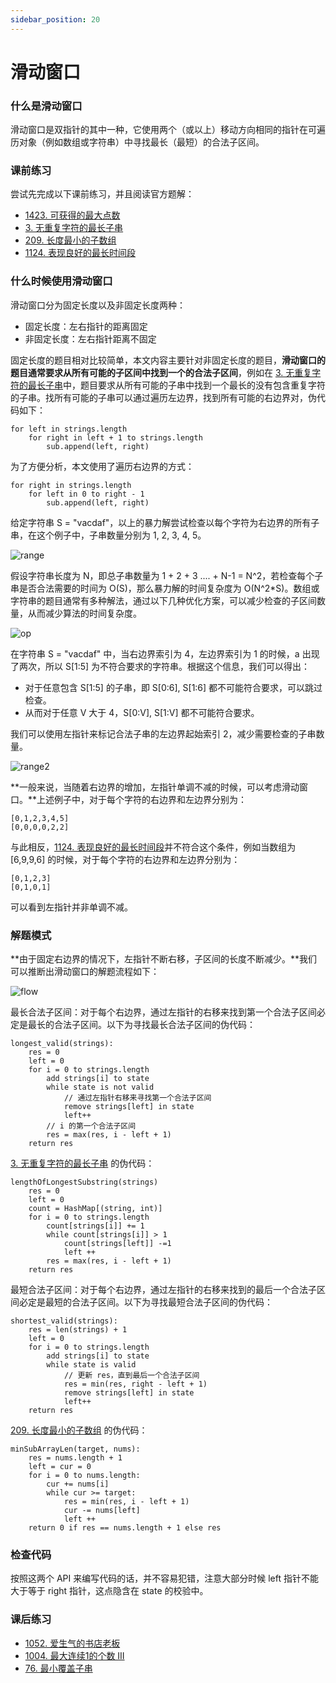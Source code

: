 ```yaml
---
sidebar_position: 20
---
```


# 滑动窗口

### 什么是滑动窗口
滑动窗口是双指针的其中一种，它使用两个（或以上）移动方向相同的指针在可遍历对象（例如数组或字符串）中寻找最长（最短）的合法子区间。

### 课前练习
尝试先完成以下课前练习，并且阅读官方题解：

- [1423. 可获得的最大点数](https://leetcode-cn.com/problems/maximum-points-you-can-obtain-from-cards/)
- [3. 无重复字符的最长子串](https://leetcode-cn.com/problems/longest-substring-without-repeating-characters/)
- [209. 长度最小的子数组](https://leetcode-cn.com/problems/minimum-size-subarray-sum/)
- [1124. 表现良好的最长时间段](https://leetcode-cn.com/problems/longest-well-performing-interval/)

### 什么时候使用滑动窗口
滑动窗口分为固定长度以及非固定长度两种：

- 固定长度：左右指针的距离固定
- 非固定长度：左右指针距离不固定

固定长度的题目相对比较简单，本文内容主要针对非固定长度的题目，**滑动窗口的题目通常要求从所有可能的子区间中找到一个的合法子区间**，例如在 [3. 无重复字符的最长子串](https://leetcode-cn.com/problems/longest-substring-without-repeating-characters/)中，题目要求从所有可能的子串中找到一个最长的没有包含重复字符的子串。找所有可能的子串可以通过遍历左边界，找到所有可能的右边界对，伪代码如下：
    
    for left in strings.length
        for right in left + 1 to strings.length
            sub.append(left, right)

为了方便分析，本文使用了遍历右边界的方式：

    for right in strings.length
        for left in 0 to right - 1
            sub.append(left, right)

给定字符串 S = "vacdaf"，以上的暴力解尝试检查以每个字符为右边界的所有子串，在这个例子中，子串数量分别为 1, 2, 3, 4, 5。

![range](https://cdn.jsdelivr.net/gh/OSJobs/osjobs-base/img/algorithms/sliding%20window/range.svg)

假设字符串长度为 N，即总子串数量为 1 + 2 + 3 .... + N-1 = N^2，若检查每个子串是否合法需要的时间为 O(S)，那么暴力解的时间复杂度为 O(N^2*S)。数组或字符串的题目通常有多种解法，通过以下几种优化方案，可以减少检查的子区间数量，从而减少算法的时间复杂度。

![op](https://cdn.jsdelivr.net/gh/OSJobs/osjobs-base/img/algorithms/sliding%20window/op.svg)

在字符串 S = "vacdaf" 中，当右边界索引为 4，左边界索引为 1 的时候，a 出现了两次，所以 S[1:5] 为不符合要求的字符串。根据这个信息，我们可以得出：

- 对于任意包含 S[1:5] 的子串，即 S[0:6], S[1:6] 都不可能符合要求，可以跳过检查。
- 从而对于任意 V 大于 4，S[0:V], S[1:V] 都不可能符合要求。

我们可以使用左指针来标记合法子串的左边界起始索引 2，减少需要检查的子串数量。

![range2](https://cdn.jsdelivr.net/gh/OSJobs/osjobs-base/img/algorithms/sliding%20window/range2.svg)

**一般来说，当随着右边界的增加，左指针单调不减的时候，可以考虑滑动窗口。**上述例子中，对于每个字符的右边界和左边界分别为：

    [0,1,2,3,4,5]
    [0,0,0,0,2,2]

与此相反，[1124. 表现良好的最长时间段](https://leetcode-cn.com/problems/longest-well-performing-interval/)并不符合这个条件，例如当数组为 [6,9,9,6] 的时候，对于每个字符的右边界和左边界分别为：

    [0,1,2,3]
    [0,1,0,1]

可以看到左指针并非单调不减。

### 解题模式
**由于固定右边界的情况下，左指针不断右移，子区间的长度不断减少。**我们可以推断出滑动窗口的解题流程如下：

![flow](https://cdn.jsdelivr.net/gh/OSJobs/osjobs-base/img/algorithms/sliding%20window/flow.svg)



最长合法子区间：对于每个右边界，通过左指针的右移来找到第一个合法子区间必定是最长的合法子区间。以下为寻找最长合法子区间的伪代码：

	longest_valid(strings):
		res = 0
		left = 0
		for i = 0 to strings.length
    		add strings[i] to state
    		while state is not valid
    			// 通过左指针右移来寻找第一个合法子区间
        		remove strings[left] in state
        		left++
    		// i 的第一个合法子区间
    		res = max(res, i - left + 1)
		return res
		
[3. 无重复字符的最长子串](https://leetcode-cn.com/problems/longest-substring-without-repeating-characters/) 的伪代码：

    lengthOfLongestSubstring(strings)
        res = 0
        left = 0
        count = HashMap[(string, int)]
        for i = 0 to strings.length
            count[strings[i]] += 1
            while count[strings[i]] > 1
                count[strings[left]] -=1 
                left ++
            res = max(res, i - left + 1)
        return res

最短合法子区间：对于每个右边界，通过左指针的右移来找到的最后一个合法子区间必定是最短的合法子区间。以下为寻找最短合法子区间的伪代码：

	shortest_valid(strings):
		res = len(strings) + 1
		left = 0
		for i = 0 to strings.length
    		add strings[i] to state
    		while state is valid
        		// 更新 res，直到最后一个合法子区间
        		res = min(res, right - left + 1)
        		remove strings[left] in state
        	    left++
		return res

[209. 长度最小的子数组](https://leetcode-cn.com/problems/minimum-size-subarray-sum/) 的伪代码：

    minSubArrayLen(target, nums):
        res = nums.length + 1
        left = cur = 0
        for i = 0 to nums.length:
            cur += nums[i]
            while cur >= target:
                res = min(res, i - left + 1)
                cur -= nums[left]
                left ++
        return 0 if res == nums.length + 1 else res
        
### 检查代码
按照这两个 API 来编写代码的话，并不容易犯错，注意大部分时候 left 指针不能大于等于 right 指针，这点隐含在 state 的校验中。

### 课后练习
- [1052. 爱生气的书店老板](https://leetcode-cn.com/problems/grumpy-bookstore-owner/)
- [1004. 最大连续1的个数 III](https://leetcode-cn.com/problems/max-consecutive-ones-iii/)
- [76. 最小覆盖子串](https://leetcode-cn.com/problems/minimum-window-substring/)


